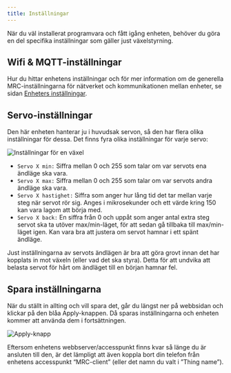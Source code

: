 ```yaml
---
title: Inställningar
---
```


När du väl installerat programvara och fått igång enheten, behöver du göra en del specifika inställningar som gäller just växelstyrning.


## Wifi & MQTT-inställningar
Hur du hittar enhetens inställningar och för mer information om de generella MRC-inställningarna för nätverket och kommunikationen mellan enheter, se sidan [Enheters inställningar](intro-wifi).


## Servo-inställningar
Den här enheten hanterar ju i huvudsak servon, så den har flera olika inställningar för dessa. Det finns fyra olika inställningar för varje servo:

![Inställningar för en växel](../../img/trn-servosettings.svg)

 - `Servo X min:` Siffra mellan 0 och 255 som talar om var servots ena ändläge ska vara.
 - `Servo X max:` Siffra mellan 0 och 255 som talar om var servots andra ändläge ska vara.
 - `Servo X hastighet:` Siffra som anger hur lång tid det tar mellan varje steg när servot rör sig. Anges i mikrosekunder och ett värde kring 150 kan vara lagom att börja med.
 - `Servo X back:` En siffra från 0 och uppåt som anger antal extra steg servot ska ta utöver max/min-läget, för att sedan gå tillbaka till max/min-läget igen. Kan vara bra att justera om servot hamnar i ett spänt ändläge.

Just inställningarna av servots ändlägen är bra att göra grovt innan det har kopplats in mot växeln (eller vad det ska styra). Detta för att undvika att belasta servot för hårt om ändläget till en början hamnar fel.


## Spara inställningarna
När du ställt in allting och vill spara det, går du längst ner på webbsidan och klickar på den blåa Apply-knappen. Då sparas inställningarna och enheten kommer att använda dem i fortsättningen.

![Apply-knapp](../../img/apply-knapp.svg)

Eftersom enhetens webbserver/accesspunkt finns kvar så länge du är ansluten till den, är det lämpligt att även koppla bort din telefon från enhetens accesspunkt “MRC-client” (eller det namn du valt i ”Thing name”).


